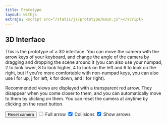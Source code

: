 ```yaml
---
title: Prototype
layout: withjs
extrajs: <script src="/static/js/prototype/main.js"></script>
---
```

## 3D Interface

This is the prototype of a 3D interface. You can move the camera with the arrow
keys of your keyboard, and change the angle of the camera by dragging and
dropping the scene around it (you can also use your numpad, 2 to look lower, 8
to look higher, 4 to look on the left and 6 to look on the right, but if you're
more comfortable with non-numpad keys, you can also use i for up, j for left, k
for down, and l for right).

Recommended views are displayed with a transparent red arrow.  They disappear
when you come closer to them, and you can automatically move to them by
clicking on them. You can reset the camera at anytime by clicking on the reset
button.

<button id="reset" style="margin-bottom:10px">Reset camera</button>
<input type="checkbox" id="fullarrow" style="margin-bottom:10px">
<label for="fullarrow">Full arrow</label>
<input type="checkbox" id="collisions" style="margin-bottom:10px" checked>
<label for="collisions">Collisions</label>
<input type="checkbox" id="showarrows" style="margin-bottom:10px" checked>
<label for="showarrows">Show arrows</label>

<div id="container"> </div>
